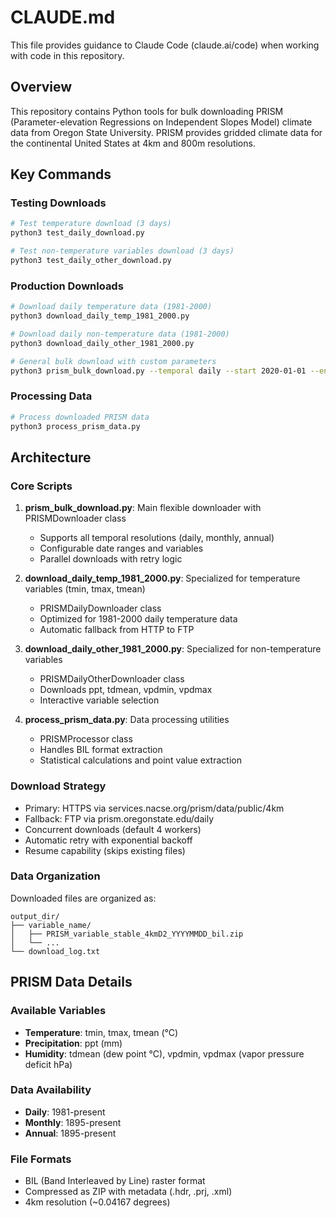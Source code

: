 # CLAUDE.md

This file provides guidance to Claude Code (claude.ai/code) when working with code in this repository.

## Overview

This repository contains Python tools for bulk downloading PRISM (Parameter-elevation Regressions on Independent Slopes Model) climate data from Oregon State University. PRISM provides gridded climate data for the continental United States at 4km and 800m resolutions.

## Key Commands

### Testing Downloads
```bash
# Test temperature download (3 days)
python3 test_daily_download.py

# Test non-temperature variables download (3 days)
python3 test_daily_other_download.py
```

### Production Downloads
```bash
# Download daily temperature data (1981-2000)
python3 download_daily_temp_1981_2000.py

# Download daily non-temperature data (1981-2000)
python3 download_daily_other_1981_2000.py

# General bulk download with custom parameters
python3 prism_bulk_download.py --temporal daily --start 2020-01-01 --end 2020-12-31 --variables ppt tmin tmax --output-dir ./prism_data
```

### Processing Data
```bash
# Process downloaded PRISM data
python3 process_prism_data.py
```

## Architecture

### Core Scripts

1. **prism_bulk_download.py**: Main flexible downloader with PRISMDownloader class
   - Supports all temporal resolutions (daily, monthly, annual)
   - Configurable date ranges and variables
   - Parallel downloads with retry logic

2. **download_daily_temp_1981_2000.py**: Specialized for temperature variables (tmin, tmax, tmean)
   - PRISMDailyDownloader class
   - Optimized for 1981-2000 daily temperature data
   - Automatic fallback from HTTP to FTP

3. **download_daily_other_1981_2000.py**: Specialized for non-temperature variables
   - PRISMDailyOtherDownloader class
   - Downloads ppt, tdmean, vpdmin, vpdmax
   - Interactive variable selection

4. **process_prism_data.py**: Data processing utilities
   - PRISMProcessor class
   - Handles BIL format extraction
   - Statistical calculations and point value extraction

### Download Strategy

- Primary: HTTPS via services.nacse.org/prism/data/public/4km
- Fallback: FTP via prism.oregonstate.edu/daily
- Concurrent downloads (default 4 workers)
- Automatic retry with exponential backoff
- Resume capability (skips existing files)

### Data Organization

Downloaded files are organized as:
```
output_dir/
├── variable_name/
│   ├── PRISM_variable_stable_4kmD2_YYYYMMDD_bil.zip
│   └── ...
└── download_log.txt
```

## PRISM Data Details

### Available Variables
- **Temperature**: tmin, tmax, tmean (°C)
- **Precipitation**: ppt (mm)
- **Humidity**: tdmean (dew point °C), vpdmin, vpdmax (vapor pressure deficit hPa)

### Data Availability
- **Daily**: 1981-present
- **Monthly**: 1895-present
- **Annual**: 1895-present

### File Formats
- BIL (Band Interleaved by Line) raster format
- Compressed as ZIP with metadata (.hdr, .prj, .xml)
- 4km resolution (~0.04167 degrees)